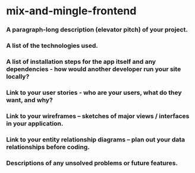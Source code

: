 # mix-and-mingle-frontend

### A paragraph-long description (elevator pitch) of your project.
>

### A list of the technologies used.
>

### A list of installation steps for the app itself and any dependencies - how would another developer run your site locally?
>

### Link to your user stories - who are your users, what do they want, and why?
>

### Link to your wireframes – sketches of major views / interfaces in your application.
>

### Link to your entity relationship diagrams – plan out your data relationships before coding.
>

### Descriptions of any unsolved problems or future features.
>
